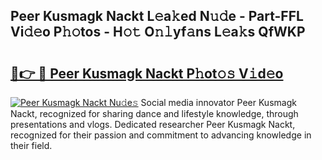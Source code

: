 ## Peer Kusmagk Nackt L𝚎a𝚔ed N𝚞𝚍e - Part-FFL Vi𝚍𝚎o P𝚑𝚘tos - H𝚘𝚝 O𝚗𝚕yf𝚊ns L𝚎a𝚔s QfWKP

# <h2><a href="http://kfadrc.oniu.top/?m=Peer+Kusmagk+Nackt">🔗👉 🔴 Peer Kusmagk Nackt P𝚑ot𝚘𝚜 V𝚒d𝚎o</a></h2>

[![Peer Kusmagk Nackt Nu𝚍e𝚜](https://i.imgur.com/0qMVB7G.gif)](http://kfadrc.oniu.top/?m=Peer+Kusmagk+Nackt)
Social media innovator Peer Kusmagk Nackt, recognized for sharing dance and lifestyle knowledge, through presentations and vlogs. Dedicated researcher Peer Kusmagk Nackt, recognized for their passion and commitment to advancing knowledge in their field.  
